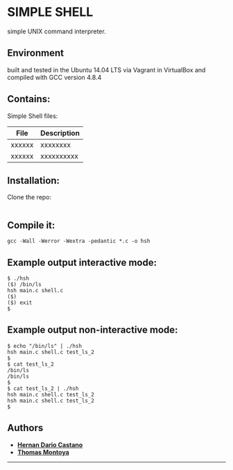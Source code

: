 SIMPLE SHELL
============

simple UNIX command interpreter.


## Environment
built and tested in the Ubuntu 14.04 LTS via Vagrant in VirtualBox and compiled with GCC version 4.8.4

## Contains:
Simple Shell files:

| **File** | **Description** |
|----------|-----------------|
| xxxxxx | xxxxxxxx |
| xxxxxx | xxxxxxxxxx |


## Installation:
Clone the repo:
```

```

## Compile it:
```
gcc -Wall -Werror -Wextra -pedantic *.c -o hsh
```

## Example output interactive mode:
```
$ ./hsh
($) /bin/ls
hsh main.c shell.c
($)
($) exit
$
```

## Example output non-interactive mode:
```
$ echo "/bin/ls" | ./hsh
hsh main.c shell.c test_ls_2
$
$ cat test_ls_2
/bin/ls
/bin/ls
$
$ cat test_ls_2 | ./hsh
hsh main.c shell.c test_ls_2
hsh main.c shell.c test_ls_2
$
```


## Authors
* [**Hernan Dario Castano**](https://github.com/dario-castano)
* [**Thomas Montoya**](https://github.com/thomasmontoya123)

-----
